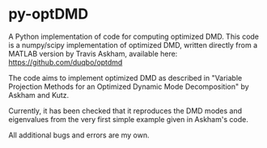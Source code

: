 # py-optDMD
A Python implementation of code for computing optimized DMD.
This code is a numpy/scipy implementation of optimized DMD, written directly from a MATLAB version by Travis Askham, available here: https://github.com/duqbo/optdmd

The code aims to implement optimized DMD as described in "Variable Projection Methods for an Optimized Dynamic Mode Decomposition" by Askham and Kutz.

Currently, it has been checked that it reproduces the DMD modes and eigenvalues from the very first simple example given in Askham's code.

All additional bugs and errors are my own.
